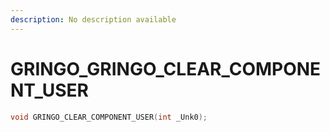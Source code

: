 ```yaml
---
description: No description available 
---
```


# GRINGO\_GRINGO_CLEAR_COMPONENT_USER

```cpp
void GRINGO_CLEAR_COMPONENT_USER(int _Unk0);
```